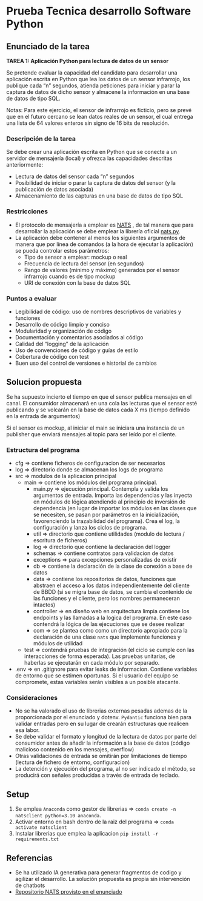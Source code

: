 # Prueba Tecnica desarrollo Software Python

## Enunciado de la tarea

**TAREA 1: Aplicación Python para lectura de datos de un sensor**

Se pretende evaluar la capacidad del candidato para desarrollar una aplicación escrita en Python que lea
los datos de un sensor infrarrojo, los publique cada “n” segundos, atienda peticiones para iniciar y parar
la captura de datos de dicho sensor y almacene la información en una base de datos de tipo SQL.

Notas: Para este ejercicio, el sensor de infrarrojo es ficticio, pero se prevé que en el futuro cercano se lean
datos reales de un sensor, el cual entrega una lista de 64 valores enteros sin signo de 16 bits de resolución.

### Descripción de la tarea

Se debe crear una aplicación escrita en Python que se conecte a un servidor de mensajería (local) y ofrezca
las capacidades descritas anteriormente:
- Lectura de datos del sensor cada “n” segundos
- Posibilidad de iniciar o parar la captura de datos del sensor (y la publicación de datos asociada)
- Almacenamiento de las capturas en una base de datos de tipo SQL

### Restricciones

- El protocolo de mensajería a emplear es [NATS](https://nats.io/) , de tal manera
que para desarrollar la aplicación se debe emplear la librería oficial [nats.py](https://github.com/nats-io/nats.py).
- La aplicación debe contener al menos los siguientes argumentos de manera que por línea de
comandos (a la hora de ejecutar la aplicación) se pueda controlar estos parámetros:
  - Tipo de sensor a emplear: mockup o real
  - Frecuencia de lectura del sensor (en segundos)
  - Rango de valores (mínimo y máximo) generados por el sensor infrarrojo cuando es de tipo
mockup
  - URI de conexión con la base de datos SQL

### Puntos a evaluar

- Legibilidad de código: uso de nombres descriptivos de variables y funciones
- Desarrollo de código limpio y conciso
- Modularidad y organización de código
- Documentación y comentarios asociados al código
- Calidad del “logging” de la aplicación
- Uso de convenciones de código y guías de estilo
- Cobertura de código con test
- Buen uso del control de versiones e historial de cambios

## Solucion propuesta

Se ha supuesto incierto el tiempo en que el sensor publica mensajes en el canal. El consumidor almacenará en una cola las lecturas que el sensor esté publicando y se volcarán en la base de datos cada X ms (tiempo definido en la entrada de argumentos)

Si el sensor es mockup, al iniciar el main se iniciara una instancia de un publisher que enviará mensajes al topic para ser leído por el cliente.

### Estructura del programa

- cfg => contiene ficheros de configuracion de ser necesarios
- log => directorio donde se almacenan los logs de programa
- src => modulos de la aplicacion principal
  - main => contiene los módulos del programa principal.
    - main.py => ejecución principal. Contempla y valida los argumentos de entrada. Importa las dependencias y las inyecta en módulos de lógica atendiendo al principio de inversión de dependencia (en lugar de importar los módulos en las clases que se necesiten, se pasan por parámetros en la inicialización, favorenciendo la trazabilidad del programa). Crea el log, la configuración y lanza los ciclos de programa.
    - util => directorio que contiene utilidades (modulo de lectura / escritura de ficheros)
    - log => directorio que contiene la declaración del logger
    - schemas => contiene contratos para validacion de datos
    - exceptions => para excepciones personalizadas de existir
    - db => contiene la declaración de la clase de conexión a base de datos
    - data => contiene los repositorios de datos, funciones que abstraen el acceso a los datos independientemente del cliente de BBDD (si se migra base de datos, se cambia el contenido de las funciones y el cliente, pero los nombres permaneceran intactos)
    - controller => en diseño web en arquitectura limpia contiene los endpoints y las llamadas a la logica del programa. En este caso contendrá la lógica de las ejecuciones que se desee realizar
    - com => se plantea como como un directorio apropiado para la declaración de una clase `nats` que implemente funciones y módulos de utilidad
  - test => contendrá pruebas de integración (el ciclo se cumple con las interacciones de forma esperada). Las pruebas unitarias, de haberlas se ejecutarán en cada módulo por separado.
- .env => en .gitignore para evitar leaks de informacion. Contiene variables de entorno que se estimen oportunas. Si el usuario del equipo se compromete, estas variables serán visibles a un posible atacante.

### Consideraciones

- No se ha valorado el uso de librerias externas pesadas ademas de la proporcionada por el enunciado y dotenv. `Pydantic` funciona bien para validar entradas pero en su lugar de crearán estructuras que realicen esa labor.
- Se debe validar el formato y longitud de la lectura de datos por parte del consumidor antes de añadir la información a la base de datos (código malicioso contenido en los mensajes, overflow)
- Otras validaciones de entrada se omitirán por limitaciones de tiempo (lectura de fichero de entorno, configuracion)
- La detención y ejecución del programa, al no ser indicado el método, se producirá con señales producidas a través de entrada de teclado.

## Setup

1. Se emplea `Anaconda` como gestor de librerias => `conda create -n natsclient python=3.10 anaconda`.
2. Activar entorno en bash dentro de la raiz del programa => `conda activate natsclient`
3. Instalar librerias que emplea la aplicacion `pip install -r requirements.txt`

## Referencias

- Se ha utilizado IA generativa para generar fragmentos de codigo y agilizar el desarrollo. La solución propuesta es propia sin intervención de chatbots
- [Repositorio NATS provisto en el enunciado](https://github.com/nats-io/nats.py)
